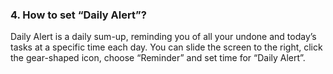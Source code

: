 ### 4. How to set “Daily Alert”?
Daily Alert is a daily sum-up, reminding you of all your undone and today’s tasks at a specific time each day. You can slide the screen to the right, click the gear-shaped icon, choose “Reminder” and set time for “Daily Alert”.
